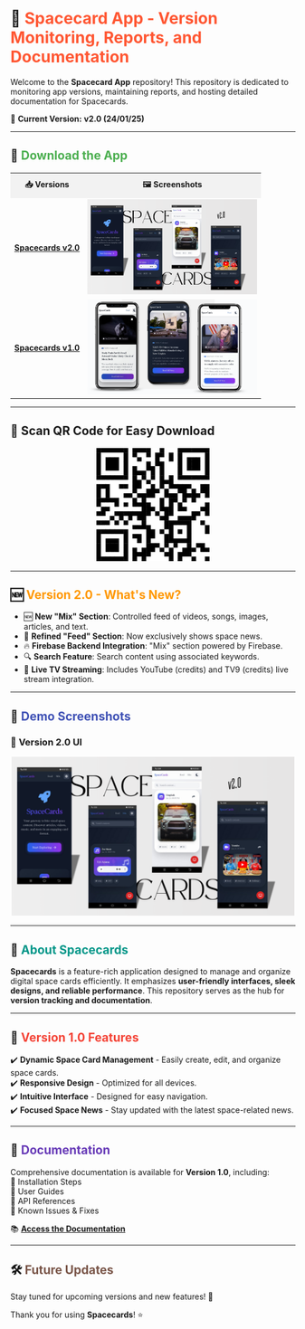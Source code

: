 # 🚀 <span style="color:#ff5733;">Spacecard App - Version Monitoring, Reports, and Documentation</span>

Welcome to the **Spacecard App** repository! This repository is dedicated to monitoring app versions, maintaining reports, and hosting detailed documentation for Spacecards.  

📅 **Current Version:** **v2.0 (24/01/25)**  

---

## 📲 <span style="color:#4CAF50;">Download the App</span>  

<table>
  <tr>
    <th style="text-align:center; background-color:#f2f2f2; padding:10px;">📥 Versions</th>
    <th style="text-align:center; background-color:#f2f2f2; padding:10px;">🖼 Screenshots</th>
  </tr>
  <tr>
    <td style="text-align:center;">
      <a href="https://github.com/Sushanth-Hebri/Spacecard-App-Versions-CP/raw/main/Spacecards-v2.0/spacecard2.apk">
        <b>Spacecards v2.0</b>
      </a>
    </td>
    <td style="text-align:center;">
      <img src="https://github.com/Sushanth-Hebri/Spacecard-App-Versions-CP/blob/main/v2.png" width="300">
    </td>
  </tr>
  <tr>
    <td style="text-align:center;">
      <a href="https://github.com/Sushanth-Hebri/Spacecard-App-Versions-CP/raw/main/Spacecards-v1.0/releases/spacecards-v1.apk">
        <b>Spacecards v1.0</b>
      </a>
    </td>
    <td style="text-align:center;">
      <img src="https://github.com/Sushanth-Hebri/Spacecard-App-Versions-CP/blob/main/v11.png" width="300">
    </td>
  </tr>
</table>

---

## 📡 **Scan QR Code for Easy Download**
<p align="center">
  <img src="https://github.com/Sushanth-Hebri/Spacecard-App-Versions-CP/blob/main/5bjzv9pk-400.png" width="200">
</p>

---

## 🆕 <span style="color:#ff9800;">Version 2.0 - What's New?</span>

- 🆕 **New "Mix" Section**: Controlled feed of videos, songs, images, articles, and text.  
- 📰 **Refined "Feed" Section**: Now exclusively shows space news.  
- 🔥 **Firebase Backend Integration**: "Mix" section powered by Firebase.  
- 🔍 **Search Feature**: Search content using associated keywords.  
- 📡 **Live TV Streaming**: Includes YouTube (credits) and TV9 (credits) live stream integration.

---

## 📸 <span style="color:#3f51b5;">Demo Screenshots</span>

### 🔹 **Version 2.0 UI**
<p align="center">
  <img src="https://github.com/Sushanth-Hebri/Spacecard-App-Versions-CP/blob/main/v2.png" width="500">
</p>

---

## 🚀 <span style="color:#009688;">About Spacecards</span>
**Spacecards** is a feature-rich application designed to manage and organize digital space cards efficiently. It emphasizes **user-friendly interfaces, sleek designs, and reliable performance**. This repository serves as the hub for **version tracking and documentation**.

---

## 📝 <span style="color:#f44336;">Version 1.0 Features</span>
✔️ **Dynamic Space Card Management** - Easily create, edit, and organize space cards.  
✔️ **Responsive Design** - Optimized for all devices.  
✔️ **Intuitive Interface** - Designed for easy navigation.  
✔️ **Focused Space News** - Stay updated with the latest space-related news.  

---

## 📄 <span style="color:#673ab7;">Documentation</span>
Comprehensive documentation is available for **Version 1.0**, including:  
📖 Installation Steps  
📖 User Guides  
📖 API References  
📖 Known Issues & Fixes  

📚 [**Access the Documentation**](https://github.com/Sushanth-Hebri/Spacecard-App-Versions-CP/blob/main/Explore%20Spacecards%20v1.0%20Features.docx)

---

## 🛠 <span style="color:#795548;">Future Updates</span>
Stay tuned for upcoming versions and new features! 🚀  

Thank you for using **Spacecards**! ⭐  

